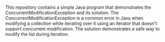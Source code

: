 This repository contains a simple Java program that demonstrates the ConcurrentModificationException and its solution. The ConcurrentModificationException is a common error in Java when modifying a collection while iterating over it using an iterator that doesn't support concurrent modification. The solution demonstrates a safe way to modify the list during iteration.